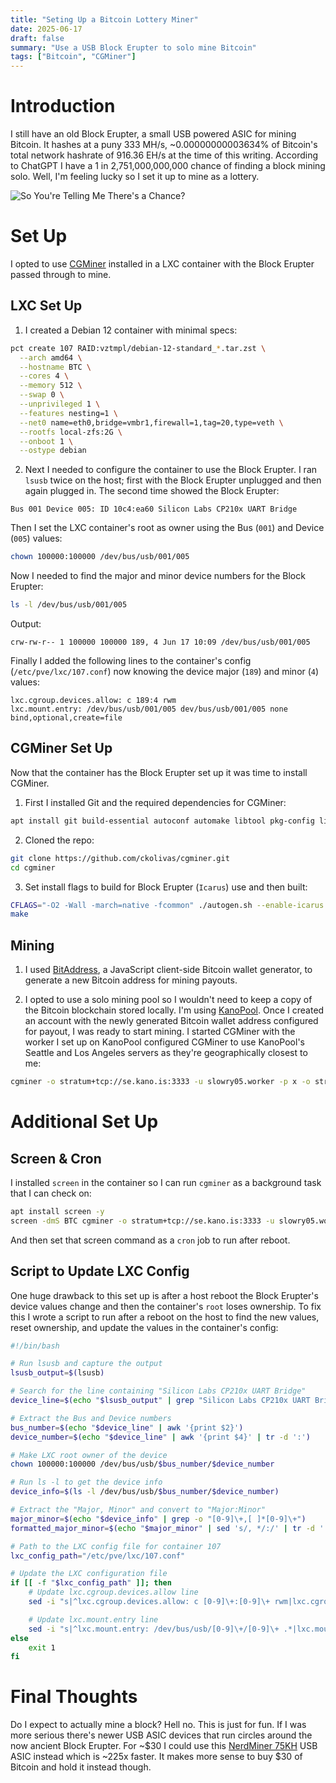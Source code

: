 ```yaml
---
title: "Seting Up a Bitcoin Lottery Miner"
date: 2025-06-17
draft: false
summary: "Use a USB Block Erupter to solo mine Bitcoin"
tags: ["Bitcoin", "CGMiner"]
---
```


# Introduction

I still have an old Block Erupter, a small USB powered ASIC for mining Bitcoin. It hashes at a puny 333 MH/s, ~0.00000000003634% of Bitcoin's total network hashrate of 916.36 EH/s at the time of this writing. According to ChatGPT I have a 1 in 2,751,000,000,000 chance of finding a block mining solo. Well, I'm feeling lucky so I set it up to mine as a lottery.

![So You're Telling Me There's a Chance?](/assets/posts/bitcoin-lottery-miner/chance.png#center)

# Set Up

I opted to use [CGMiner](https://github.com/ckolivas/cgminer) installed in a LXC container with the Block Erupter passed through to mine.

## LXC Set Up

1. I created a Debian 12 container with minimal specs:
```bash
pct create 107 RAID:vztmpl/debian-12-standard_*.tar.zst \
  --arch amd64 \
  --hostname BTC \
  --cores 4 \
  --memory 512 \
  --swap 0 \
  --unprivileged 1 \
  --features nesting=1 \
  --net0 name=eth0,bridge=vmbr1,firewall=1,tag=20,type=veth \
  --rootfs local-zfs:2G \
  --onboot 1 \
  --ostype debian
```

2. Next I needed to configure the container to use the Block Erupter. I ran `lsusb` twice on the host; first with the Block Erupter unplugged and then again plugged in. The second time showed the Block Erupter:
```
Bus 001 Device 005: ID 10c4:ea60 Silicon Labs CP210x UART Bridge
```
Then I set the LXC container's root as owner using the Bus (`001`) and Device (`005`) values:
```bash
chown 100000:100000 /dev/bus/usb/001/005
```
Now I needed to find the major and minor device numbers for the Block Erupter:
```bash
ls -l /dev/bus/usb/001/005
```
Output:
```
crw-rw-r-- 1 100000 100000 189, 4 Jun 17 10:09 /dev/bus/usb/001/005
```
Finally I added the following lines to the container's config (`/etc/pve/lxc/107.conf`) now knowing the device major (`189`) and minor (`4`) values:
```
lxc.cgroup.devices.allow: c 189:4 rwm
lxc.mount.entry: /dev/bus/usb/001/005 dev/bus/usb/001/005 none bind,optional,create=file
```

## CGMiner Set Up

Now that the container has the Block Erupter set up it was time to install CGMiner.

1. First I installed Git and the required dependencies for CGMiner:
```bash
apt install git build-essential autoconf automake libtool pkg-config libcurl4-openssl-dev libudev-dev libusb-1.0-0-dev libncurses5-dev libz-dev -y
```

2. Cloned the repo:
```bash
git clone https://github.com/ckolivas/cgminer.git
cd cgminer
```

3. Set install flags to build for Block Erupter (`Icarus`) use and then built:
```bash
CFLAGS="-O2 -Wall -march=native -fcommon" ./autogen.sh --enable-icarus
make
```

## Mining

1. I used [BitAddress](https://www.bitaddress.org/), a JavaScript client-side Bitcoin wallet generator, to generate a new Bitcoin address for mining payouts. 

2. I opted to use a solo mining pool so I wouldn't need to keep a copy of the Bitcoin blockchain stored locally. I'm using [KanoPool](https://kano.is/). Once I created an account with the newly generated Bitcoin wallet address configured for payout, I was ready to start mining. I started CGMiner with the worker I set up on KanoPool configured CGMiner to use KanoPool's Seattle and Los Angeles servers as they're geographically closest to me:
```bash
cgminer -o stratum+tcp://se.kano.is:3333 -u slowry05.worker -p x -o stratum+tcp://la.kano.is:3333 -u slowry05.worker -p x
```

# Additional Set Up

## Screen & Cron

I installed `screen` in the container so I can run `cgminer` as a background task that I can check on:
```bash
apt install screen -y
screen -dmS BTC cgminer -o stratum+tcp://se.kano.is:3333 -u slowry05.worker -p x -o stratum+tcp://la.kano.is:3333 -u slowry05.worker -p x
```
And then set that screen command as a `cron` job to run after reboot.

## Script to Update LXC Config

One huge drawback to this set up is after a host reboot the Block Erupter's device values change and then the container's `root` loses ownership. To fix this I wrote a script to run after a reboot on the host to find the new values, reset ownership, and update the values in the container's config:
```bash
#!/bin/bash

# Run lsusb and capture the output
lsusb_output=$(lsusb)

# Search for the line containing "Silicon Labs CP210x UART Bridge"
device_line=$(echo "$lsusb_output" | grep "Silicon Labs CP210x UART Bridge")

# Extract the Bus and Device numbers
bus_number=$(echo "$device_line" | awk '{print $2}')
device_number=$(echo "$device_line" | awk '{print $4}' | tr -d ':')

# Make LXC root owner of the device
chown 100000:100000 /dev/bus/usb/$bus_number/$device_number

# Run ls -l to get the device info
device_info=$(ls -l /dev/bus/usb/$bus_number/$device_number)

# Extract the "Major, Minor" and convert to "Major:Minor"
major_minor=$(echo "$device_info" | grep -o "[0-9]\+,[ ]*[0-9]\+")
formatted_major_minor=$(echo "$major_minor" | sed 's/, */:/' | tr -d ' ')

# Path to the LXC config file for container 107
lxc_config_path="/etc/pve/lxc/107.conf"

# Update the LXC configuration file
if [[ -f "$lxc_config_path" ]]; then
    # Update lxc.cgroup.devices.allow line
    sed -i "s|^lxc.cgroup.devices.allow: c [0-9]\+:[0-9]\+ rwm|lxc.cgroup.devices.allow: c $formatted_major_minor rwm|" "$lxc_config_path"

    # Update lxc.mount.entry line
    sed -i "s|^lxc.mount.entry: /dev/bus/usb/[0-9]\+/[0-9]\+ .*|lxc.mount.entry: /dev/bus/usb/$bus_number/$device_number dev/bus/usb/$bus_number/$device_number none bind,optional,create=file|" "$lxc_config_path"
else
    exit 1
fi
```

# Final Thoughts

Do I expect to actually mine a block? Hell no. This is just for fun. If I was more serious there's newer USB ASIC devices that run circles around the now ancient Block Erupter. For ~$30 I could use this [NerdMiner 75KH](https://amzn.to/3ZePE3Q) USB ASIC instead which is ~225x faster. It makes more sense to buy $30 of Bitcoin and hold it instead though.